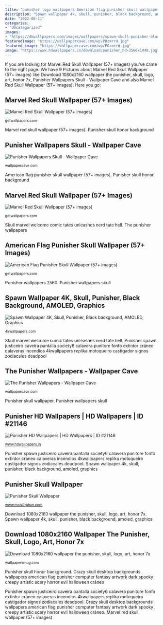 ```yaml
---
title: "punisher logo wallpapers American flag punisher skull wallpaper (57+ images)"
description: "Spawn wallpaper 4k, skull, punisher, black background, amoled, graphics"
date: "2022-08-11"
categories:
- "Uncategorized"
images:
- "https://4kwallpapers.com/images/wallpapers/spawn-skull-punisher-black-background-2048x2048-2022.jpg"
featuredImage: "https://wallpapercave.com/wp/POzmrrH.jpg"
featured_image: "https://wallpapercave.com/wp/POzmrrH.jpg"
image: "https://www.hdwallpapers.in/download/punisher_hd-2560x1440.jpg"
---
```


If you are looking for Marvel Red Skull Wallpaper (57+ images) you've came to the right page. We have 9 Pictures about Marvel Red Skull Wallpaper (57+ images) like Download 1080x2160 wallpaper the punisher, skull, logo, art, honor 7x, Punisher Wallpapers Skull - Wallpaper Cave and also Marvel Red Skull Wallpaper (57+ images). Here you go:

## Marvel Red Skull Wallpaper (57+ Images)

![Marvel Red Skull Wallpaper (57+ images)](http://getwallpapers.com/wallpaper/full/7/8/4/1206284-popular-marvel-red-skull-wallpaper-1080x1920.jpg "Crazy skull desktop backgrounds wallpapers american flag punisher computer fantasy artwork dark spooky creepy artistic scary horror evil halloween cráneo")

<small>getwallpapers.com</small>

Marvel red skull wallpaper (57+ images). Punisher skull honor background

## Punisher Wallpapers Skull - Wallpaper Cave

![Punisher Wallpapers Skull - Wallpaper Cave](https://wallpapercave.com/wp/POzmrrH.jpg "Punisher wallpapers skull")

<small>wallpapercave.com</small>

American flag punisher skull wallpaper (57+ images). Punisher skull honor background

## Marvel Red Skull Wallpaper (57+ Images)

![Marvel Red Skull Wallpaper (57+ images)](http://getwallpapers.com/wallpaper/full/8/2/3/1206272-vertical-marvel-red-skull-wallpaper-1920x1080-ipad-pro.jpg "Punisher skull honor background")

<small>getwallpapers.com</small>

Skull marvel welcome comic tates unleashes nerd tate hell. The punisher wallpapers

## American Flag Punisher Skull Wallpaper (57+ Images)

![American Flag Punisher Skull Wallpaper (57+ images)](http://getwallpapers.com/wallpaper/full/a/f/8/316627.jpg "Punisher skull")

<small>getwallpapers.com</small>

Punisher wallpapers 2560. Punisher wallpapers skull

## Spawn Wallpaper 4K, Skull, Punisher, Black Background, AMOLED, Graphics

![Spawn Wallpaper 4K, Skull, Punisher, Black background, AMOLED, Graphics](https://4kwallpapers.com/images/wallpapers/spawn-skull-punisher-black-background-2048x2048-2022.jpg "Spawn wallpaper 4k, skull, punisher, black background, amoled, graphics")

<small>4kwallpapers.com</small>

Skull marvel welcome comic tates unleashes nerd tate hell. Punisher spawn justiceiro caveira pantalla society6 calavera punitore fonfo extintor cráneo calaveras incendios 4kwallpapers replika motoqueiro castigador signos zodiacales deadpool

## The Punisher Wallpapers - Wallpaper Cave

![The Punisher Wallpapers - Wallpaper Cave](https://wallpapercave.com/wp/GR73Dum.jpg "Punisher hd wallpapers")

<small>wallpapercave.com</small>

Punisher skull wallpaper. Punisher wallpapers skull

## Punisher HD Wallpapers | HD Wallpapers | ID #21146

![Punisher HD Wallpapers | HD Wallpapers | ID #21146](https://www.hdwallpapers.in/download/punisher_hd-2560x1440.jpg "Punisher skull honor background")

<small>www.hdwallpapers.in</small>

Punisher spawn justiceiro caveira pantalla society6 calavera punitore fonfo extintor cráneo calaveras incendios 4kwallpapers replika motoqueiro castigador signos zodiacales deadpool. Spawn wallpaper 4k, skull, punisher, black background, amoled, graphics

## Punisher Skull Wallpaper

![Punisher Skull Wallpaper](https://www.mobilephun.com/wp-content/uploads/2010/03/Punisher.jpg "Punisher wallpapers skull")

<small>www.mobilephun.com</small>

Download 1080x2160 wallpaper the punisher, skull, logo, art, honor 7x. Spawn wallpaper 4k, skull, punisher, black background, amoled, graphics

## Download 1080x2160 Wallpaper The Punisher, Skull, Logo, Art, Honor 7x

![Download 1080x2160 wallpaper the punisher, skull, logo, art, honor 7x](https://wallpapersmug.com/download/1080x2160/31f0ae/the-punisher-skull-logo-art.jpg "American flag punisher skull wallpaper (57+ images)")

<small>wallpapersmug.com</small>

Punisher skull honor background. Crazy skull desktop backgrounds wallpapers american flag punisher computer fantasy artwork dark spooky creepy artistic scary horror evil halloween cráneo

Punisher spawn justiceiro caveira pantalla society6 calavera punitore fonfo extintor cráneo calaveras incendios 4kwallpapers replika motoqueiro castigador signos zodiacales deadpool. Crazy skull desktop backgrounds wallpapers american flag punisher computer fantasy artwork dark spooky creepy artistic scary horror evil halloween cráneo. Marvel red skull wallpaper (57+ images)
